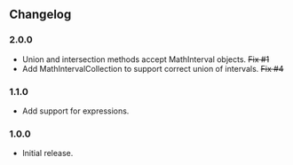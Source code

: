 ## Changelog

### 2.0.0

- Union and intersection methods accept MathInterval objects. ~~Fix #1~~
- Add MathIntervalCollection to support correct union of intervals. ~~Fix #4~~

### 1.1.0

- Add support for expressions.

### 1.0.0

- Initial release.